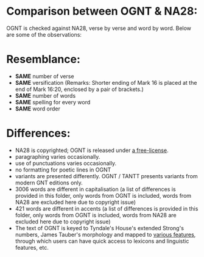 # Comparison between OGNT & NA28:

OGNT is checked against NA28, verse by verse and word by word.  Below are some of the observations:

# Resemblance:
- <b>SAME</b> number of verse
- <b>SAME</b> versification (Remarks: Shorter ending of Mark 16 is placed at the end of Mark 16:20, enclosed by a pair of brackets.)
- <b>SAME</b> number of words
- <b>SAME</b> spelling for every word
- <b>SAME</b> word order

# Differences:
- NA28 is copyrighted; OGNT is released under <a href='https://github.com/eliranwong/OpenGNT#license'>a free-license</a>.
- paragraphing varies occasionally.
- use of punctuations varies occasionally.
- no formatting for poetic lines in OGNT
- variants are presented differently.  OGNT / TANTT presents variants from modern GNT editions only.
- 3006 words are different in capitalisation (a list of differences is provided in this folder, only words from OGNT is included, words from NA28 are excluded here due to copyright issue)
- 421 words are different in accents (a list of differences is provided in this folder, only words from OGNT is included, words from NA28 are excluded here due to copyright issue)
- The text of OGNT is keyed to Tyndale's House's extended Strong's numbers, James Tauber's morphology and mapped to <a href='https://github.com/eliranwong/OpenGNT#enhancement--forthcoming-additions'>various features</a>, through which users can have quick access to lexicons and linguistic features, etc.
